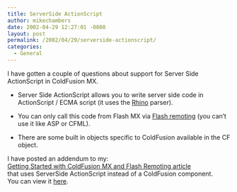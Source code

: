 ```yaml
---
title: ServerSide ActionScript
author: mikechambers
date: 2002-04-29 12:27:01 -0800
layout: post
permalink: /2002/04/29/serverside-actionscript/
categories:
  - General
---
```



I have gotten a couple of questions about support for Server Side ActionScript in ColdFusion MX.  
  
*   Server Side ActionScript allows you to write server side code in ActionScript / ECMA script (it uses the [Rhino][1] parser).
  
*   You can only call this code from Flash MX via [Flash remoting][2] (you can&#8217;t use it like ASP or CFML).
  
*   There are some built in objects specific to ColdFusion available in the CF object.

  
I have posted an addendum to my:  
[Getting Started with ColdFusion MX and Flash Remoting article][3]  
that uses ServerSide ActionScript instead of a ColdFusion component.  
You can view it [here][4].

 [1]: http://www.mozilla.org/rhino/
 [2]: http://www.macromedia.com/software/flash/flashremoting/
 [3]: http://www.macromedia.com/desdev/mx/coldfusion/articles/startremoting.html
 [4]: http://radio.weblogs.com/0106797/categories/examples/2002/04/29.html